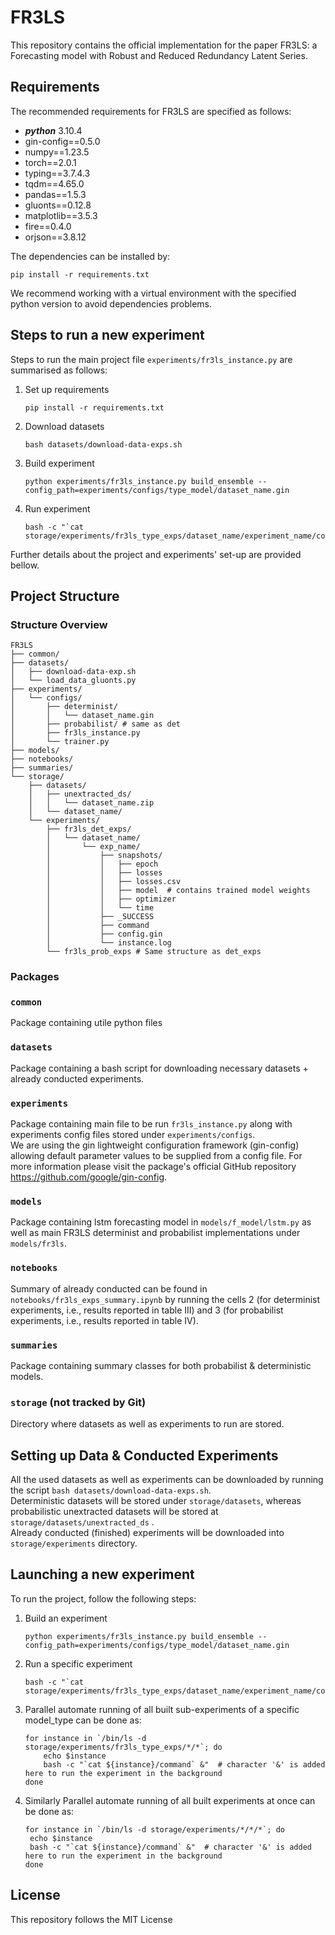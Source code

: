 # FR3LS

This repository contains the official implementation for the paper FR3LS: a Forecasting model with Robust and
Reduced Redundancy Latent Series.

## Requirements

The recommended requirements for FR3LS are specified as follows:

- _**python**_ 3.10.4
- gin-config==0.5.0
- numpy==1.23.5
- torch==2.0.1
- typing==3.7.4.3
- tqdm==4.65.0
- pandas==1.5.3
- gluonts==0.12.8
- matplotlib==3.5.3
- fire==0.4.0
- orjson==3.8.12

The dependencies can be installed by:
   ```shell script
   pip install -r requirements.txt
   ```
We recommend working with a virtual environment with the specified python version to avoid dependencies problems. <br/>

## Steps to run a new experiment
Steps to run the main project file `experiments/fr3ls_instance.py` are summarised as follows:
1. Set up requirements 
    ```shell script
    pip install -r requirements.txt
    ```
2. Download datasets
    ```shell script
    bash datasets/download-data-exps.sh
    ```
3. Build experiment
    ```shell script
    python experiments/fr3ls_instance.py build_ensemble --config_path=experiments/configs/type_model/dataset_name.gin
    ```
4. Run experiment
    ```shell script
    bash -c "`cat storage/experiments/fr3ls_type_exps/dataset_name/experiment_name/command`"
    ```

Further details about the project and experiments' set-up are provided bellow.

## Project Structure
### Structure Overview
```
FR3LS
├── common/
├── datasets/
│   ├── download-data-exp.sh
│   └── load_data_gluonts.py
├── experiments/
│   └── configs/
│       ├── determinist/
│       │   └── dataset_name.gin
│       ├── probabilist/ # same as det
│       ├── fr3ls_instance.py
│       └── trainer.py
├── models/
├── notebooks/
├── summaries/
└── storage/
    ├── datasets/
    │   ├── unextracted_ds/
    │   │   └── dataset_name.zip
    │   └── dataset_name/
    └── experiments/
        ├── fr3ls_det_exps/
        │   └── dataset_name/
        │       └── exp_name/
        │           ├── snapshots/
        │           │   ├── epoch
        │           │   ├── losses
        │           │   ├── losses.csv
        │           │   ├── model  # contains trained model weights
        │           │   ├── optimizer
        │           │   └── time
        │           ├── _SUCCESS
        │           ├── command
        │           ├── config.gin
        │           └── instance.log
        └── fr3ls_prob_exps # Same structure as det_exps
```

### Packages
### `common`
Package containing utile python files

### `datasets`
Package containing a bash script for downloading necessary datasets + already conducted experiments.  

### `experiments`
Package containing main file to be run `fr3ls_instance.py` along with experiments config files stored under `experiments/configs`.<br/>
We are using the gin lightweight configuration framework (gin-config) allowing default parameter values to be supplied from a config file. For more information please visit the package's official GitHub repository https://github.com/google/gin-config.

### `models`
Package containing lstm forecasting model in `models/f_model/lstm.py` as well as main FR3LS determinist and probabilist implementations under `models/fr3ls`.

### `notebooks`
Summary of already conducted can be found in `notebooks/fr3ls_exps_summary.ipynb` by running the cells 2 (for determinist experiments, i.e., results reported in table III) and 3 (for probabilist experiments, i.e., results reported in table IV). 

### `summaries`
Package containing summary classes for both probabilist & deterministic models.

### `storage` (not tracked by Git)
Directory where datasets as well as experiments to run are stored.

## Setting up Data & Conducted Experiments
All the used datasets as well as experiments can be downloaded by running the script `bash datasets/download-data-exps.sh`. <br/>
Deterministic datasets will be stored under `storage/datasets`, whereas probabilistic unextracted datasets will be stored at `storage/datasets/unextracted_ds` .<br/>
Already conducted (finished) experiments will be downloaded into `storage/experiments` directory.


## Launching a new experiment

To run the project, follow the following steps:


1. Build an experiment
   ```shell script
   python experiments/fr3ls_instance.py build_ensemble --config_path=experiments/configs/type_model/dataset_name.gin
   ```
   
2. Run a specific experiment
   ```shell script
   bash -c "`cat storage/experiments/fr3ls_type_exps/dataset_name/experiment_name/command`"
   ```
   
3. Parallel automate running of all built sub-experiments of a specific model_type can be done as:
   ```shell script
   for instance in `/bin/ls -d storage/experiments/fr3ls_type_exps/*/*`; do 
       echo $instance
       bash -c "`cat ${instance}/command` &"  # character '&' is added here to run the experiment in the background
   done
   ```

4. Similarly Parallel automate running of all built experiments at once can be done as:   
   ```shell script
   for instance in `/bin/ls -d storage/experiments/*/*/*`; do 
    echo $instance
    bash -c "`cat ${instance}/command` &"  # character '&' is added here to run the experiment in the background  
   done
   ```

## License
This repository follows the MIT License